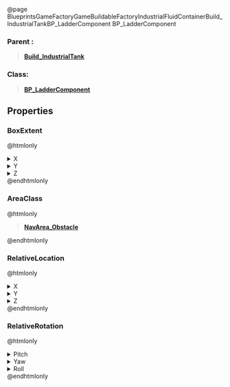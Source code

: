@page BlueprintsGameFactoryGameBuildableFactoryIndustrialFluidContainerBuild_IndustrialTankBP_LadderComponent BP_LadderComponent
### Parent :
<b><a href="_blueprints_game_factory_game_buildable_factory_industrial_fluid_container_build__industrial_tank.html"><blockquote>Build_IndustrialTank</blockquote></a></b>
### Class:
<b><a href="_blueprints_game_factory_game_buildable-shared_ladder_b_p__ladder_component.html"><blockquote>BP_LadderComponent</blockquote></a></b>
## Properties
### BoxExtent
@htmlonly
<details>
 <summary>X</summary>
<blockquote>32</blockquote>
</details>
<details>
 <summary>Y</summary>
<blockquote>50</blockquote>
</details>
<details>
 <summary>Z</summary>
<blockquote>620</blockquote>
</details>
@endhtmlonly

### AreaClass
@htmlonly
<b><a href="_class_script_nav_area__obstacle.html"><blockquote>NavArea_Obstacle</blockquote></a></b>
@endhtmlonly

### RelativeLocation
@htmlonly
<details>
 <summary>X</summary>
<blockquote>655</blockquote>
</details>
<details>
 <summary>Y</summary>
<blockquote>0.0019222497940063477</blockquote>
</details>
<details>
 <summary>Z</summary>
<blockquote>620</blockquote>
</details>
@endhtmlonly

### RelativeRotation
@htmlonly
<details>
 <summary>Pitch</summary>
<blockquote>0</blockquote>
</details>
<details>
 <summary>Yaw</summary>
<blockquote>180.00051879882812</blockquote>
</details>
<details>
 <summary>Roll</summary>
<blockquote>0</blockquote>
</details>
@endhtmlonly

